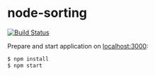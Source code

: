 # node-sorting

[![Build Status](https://travis-ci.org/andrew--r/node-sorting.svg?branch=master)](https://travis-ci.org/andrew--r/node-sorting)

Prepare and start application on [localhost:3000](http://localhost:3000):

```bash
$ npm install
$ npm start
```
